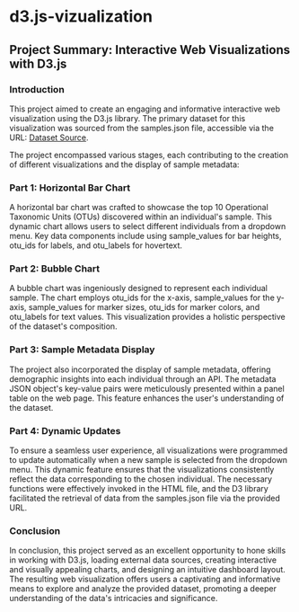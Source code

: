 # d3.js-vizualization

## Project Summary: Interactive Web Visualizations with D3.js

### Introduction

This project aimed to create an engaging and informative interactive web visualization using the D3.js library. The primary dataset for this visualization was sourced from the samples.json file, accessible via the URL: [Dataset Source](https://2u-data-curriculum-team.s3.amazonaws.com/dataviz-classroom/v1.1/14-Interactive-Web-Visualizations/02-Homework/samples.json).

The project encompassed various stages, each contributing to the creation of different visualizations and the display of sample metadata:

### Part 1: Horizontal Bar Chart

A horizontal bar chart was crafted to showcase the top 10 Operational Taxonomic Units (OTUs) discovered within an individual's sample. This dynamic chart allows users to select different individuals from a dropdown menu. Key data components include using sample_values for bar heights, otu_ids for labels, and otu_labels for hovertext.

### Part 2: Bubble Chart

A bubble chart was ingeniously designed to represent each individual sample. The chart employs otu_ids for the x-axis, sample_values for the y-axis, sample_values for marker sizes, otu_ids for marker colors, and otu_labels for text values. This visualization provides a holistic perspective of the dataset's composition.

### Part 3: Sample Metadata Display

The project also incorporated the display of sample metadata, offering demographic insights into each individual through an API. The metadata JSON object's key-value pairs were meticulously presented within a panel table on the web page. This feature enhances the user's understanding of the dataset.

### Part 4: Dynamic Updates

To ensure a seamless user experience, all visualizations were programmed to update automatically when a new sample is selected from the dropdown menu. This dynamic feature ensures that the visualizations consistently reflect the data corresponding to the chosen individual. The necessary functions were effectively invoked in the HTML file, and the D3 library facilitated the retrieval of data from the samples.json file via the provided URL.

### Conclusion

In conclusion, this project served as an excellent opportunity to hone skills in working with D3.js, loading external data sources, creating interactive and visually appealing charts, and designing an intuitive dashboard layout. The resulting web visualization offers users a captivating and informative means to explore and analyze the provided dataset, promoting a deeper understanding of the data's intricacies and significance.
